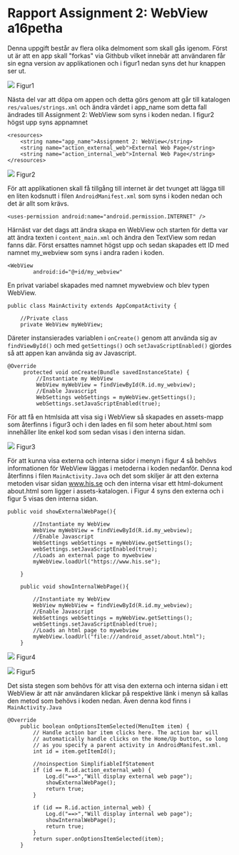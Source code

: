 
# Rapport Assignment 2: WebView a16petha

Denna uppgift består av flera olika delmoment som skall gås igenom. Först ut är att en app skall "forkas" via Githbub vilket innebär att
användaren får sin egna version av applikationen och i figur1 nedan syns det hur knappen ser ut. 

![](fork.jpg)
Figur1

Nästa del var att döpa om appen och detta görs genom att går till katalogen `res/values/strings.xml` och ändra värdet i app_name som detta fall
ändrades till Assignment 2: WebView som syns i koden nedan. I figur2 högst upp syns appnamnet 

```
<resources>
    <string name="app_name">Assignment 2: WebView</string>
    <string name="action_external_web">External Web Page</string>
    <string name="action_internal_web">Internal Web Page</string>
</resources>
```

![](external.png)
Figur2

För att applikationen skall få tillgång till internet är det tvunget att lägga till en liten kodsnutt i filen `AndroidManifest.xml`
som syns i koden nedan och det är allt som krävs.

```
<uses-permission android:name="android.permission.INTERNET" />
```

Härnäst var det dags att ändra skapa en WebView och starten för detta var att ändra texten i `content_main.xml` och ändra den TextView som 
redan fanns där. Först ersattes namnet högst upp och sedan skapades ett ID med namnet my_webview som syns i andra raden i koden.

```
<WebView
        android:id="@+id/my_webview"
```
 
En privat variabel skapades med namnet mywebview och blev typen WebView. 

```
public class MainActivity extends AppCompatActivity {

    //Private class
    private WebView myWebView;
```

Däreter instansierades variablen i `onCreate()` genom att använda sig av `findViewById()` och med `getSettings()` och `setJavaScriptEnabled()`
gjordes så att appen kan använda sig av Javascript.

```
@Override
     protected void onCreate(Bundle savedInstanceState) {
         //Instantiate my WebView
         WebView myWebView = findViewById(R.id.my_webview);
         //Enable Javascript
         WebSettings webSettings = myWebView.getSettings();
         webSettings.setJavaScriptEnabled(true);                    
```

För att få en htmlsida att visa sig i WebView så skapades en assets-mapp som återfinns i figur3 och i den lades en fil som heter about.html
som innehåller lite enkel kod som sedan visas i den interna sidan. 

![](asset.png)
Figur3

För att kunna visa externa och interna sidor i menyn i figur 4 så behövs informationen för WebView läggas i metoderna i koden nedanför.
Denna kod återfinns i filen `MainActivity.Java` och det som skiljer är att den externa metoden visar sidan www.his.se och den interna visar
ett html-dokument about.html som ligger i assets-katalogen. i Figur 4 syns den externa och i figur 5 visas den interna sidan.

```
public void showExternalWebPage(){

        //Instantiate my WebView
        WebView myWebView = findViewById(R.id.my_webview);
        //Enable Javascript
        WebSettings webSettings = myWebView.getSettings();
        webSettings.setJavaScriptEnabled(true);
        //Loads an external page to mywebview
        myWebView.loadUrl("https://www.his.se");

    }

    public void showInternalWebPage(){

        //Instantiate my WebView
        WebView myWebView = findViewById(R.id.my_webview);
        //Enable Javascript
        WebSettings webSettings = myWebView.getSettings();
        webSettings.setJavaScriptEnabled(true);
        //Loads an html page to mywebview
        myWebView.loadUrl("file:///android_asset/about.html");
    }
```

![](external.png)
Figur4

![](internal.png)
Figur5

Det sista stegen som behövs för att visa den externa och interna sidan i ett WebView är att när användaren klickar på respektive länk
i menyn så kallas den metod som behövs i koden nedan. Även denna kod finns i `MainActivity.Java`


```
@Override
    public boolean onOptionsItemSelected(MenuItem item) {
        // Handle action bar item clicks here. The action bar will
        // automatically handle clicks on the Home/Up button, so long
        // as you specify a parent activity in AndroidManifest.xml.
        int id = item.getItemId();

        //noinspection SimplifiableIfStatement
        if (id == R.id.action_external_web) {
            Log.d("==>","Will display external web page");
            showExternalWebPage();
            return true;
        }

        if (id == R.id.action_internal_web) {
            Log.d("==>","Will display internal web page");
            showInternalWebPage();
            return true;
        }
        return super.onOptionsItemSelected(item);
    }
```